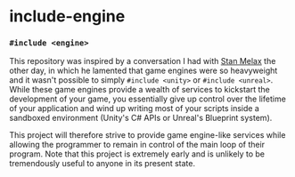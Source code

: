 # include-engine
### `#include <engine>`

This repository was inspired by a conversation I had with [Stan Melax](https://github.com/melax) the other day, in which he lamented that game engines were so heavyweight and it wasn't possible to simply `#include <unity>` or `#include <unreal>`. While these game engines provide a wealth of services to kickstart the development of your game, you essentially give up control over the lifetime of your application and wind up writing most of your scripts inside a sandboxed environment (Unity's C# APIs or Unreal's Blueprint system).

This project will therefore strive to provide game engine-like services while allowing the programmer to remain in control of the main loop of their program. Note that this project is extremely early and is unlikely to be tremendously useful to anyone in its present state.
